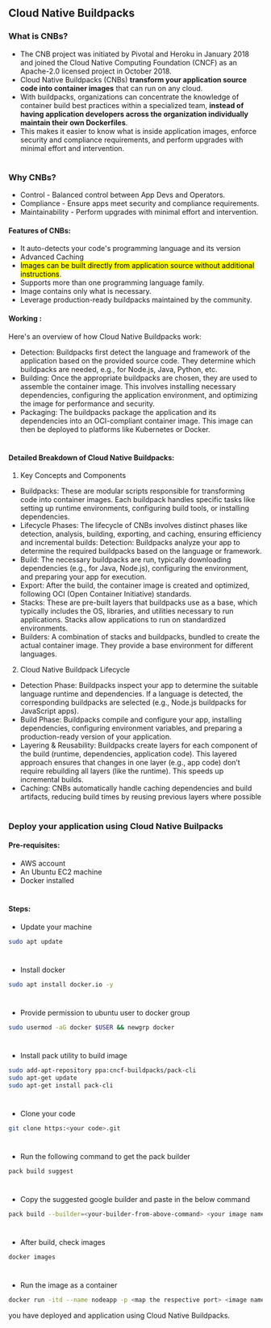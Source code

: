   ## Cloud Native Buildpacks

### What is CNBs?
- The CNB project was initiated by Pivotal and Heroku in January 2018 and joined the Cloud Native Computing Foundation (CNCF) as an Apache-2.0 licensed project in October 2018.
- Cloud Native Buildpacks (CNBs) **transform your application source code into container images** that can run on any cloud.
- With buildpacks, organizations can concentrate the knowledge of container build best practices within a specialized team, **instead of having application developers across the organization individually maintain their own Dockerfiles**.
- This makes it easier to know what is inside application images, enforce security and compliance requirements, and perform upgrades with minimal effort and intervention.

#
### Why CNBs?
- Control - Balanced control between App Devs and Operators.
- Compliance - Ensure apps meet security and compliance requirements.
- Maintainability - Perform upgrades with minimal effort and intervention.

#### Features of CNBs:
- It auto-detects your code's programming language and its version
- Advanced Caching
- <mark>Images can be built directly from application source without additional instructions</mark>.
- Supports more than one programming language family.
- Image contains only what is necessary.
- Leverage production-ready buildpacks maintained by the community.

#### Working :
Here's an overview of how Cloud Native Buildpacks work:

- Detection: Buildpacks first detect the language and framework of the application based on the provided source code. They determine which buildpacks are needed, e.g., for Node.js, Java, Python, etc.
- Building: Once the appropriate buildpacks are chosen, they are used to assemble the container image. This involves installing necessary dependencies, configuring the application environment, and optimizing the image for performance and security.
- Packaging: The buildpacks package the application and its dependencies into an OCI-compliant container image. This image can then be deployed to platforms like Kubernetes or Docker.

#

#### Detailed Breakdown of Cloud Native Buildpacks:
1. Key Concepts and Components
- Buildpacks: These are modular scripts responsible for transforming code into container images. Each buildpack handles specific tasks like setting up runtime environments, configuring build tools, or installing dependencies.
- Lifecycle Phases: The lifecycle of CNBs involves distinct phases like detection, analysis, building, exporting, and caching, ensuring efficiency and incremental builds:
Detection: Buildpacks analyze your app to determine the required buildpacks based on the language or framework.
- Build: The necessary buildpacks are run, typically downloading dependencies (e.g., for Java, Node.js), configuring the environment, and preparing your app for execution.
- Export: After the build, the container image is created and optimized, following OCI (Open Container Initiative) standards.
- Stacks: These are pre-built layers that buildpacks use as a base, which typically includes the OS, libraries, and utilities necessary to run applications. Stacks allow applications to run on standardized environments.
- Builders: A combination of stacks and buildpacks, bundled to create the actual container image. They provide a base environment for different languages.
2. Cloud Native Buildpack Lifecycle
- Detection Phase: Buildpacks inspect your app to determine the suitable language runtime and dependencies. If a language is detected, the corresponding buildpacks are selected (e.g., Node.js buildpacks for JavaScript apps).
- Build Phase: Buildpacks compile and configure your app, installing dependencies, configuring environment variables, and preparing a production-ready version of your application.
- Layering & Reusability: Buildpacks create layers for each component of the build (runtime, dependencies, application code). This layered approach ensures that changes in one layer (e.g., app code) don’t require rebuilding all layers (like the runtime). This speeds up incremental builds.
- Caching: CNBs automatically handle caching dependencies and build artifacts, reducing build times by reusing previous layers where possible

#

### Deploy your application using Cloud Native Builpacks

#### Pre-requisites:

- AWS account
- An Ubuntu EC2 machine 
- Docker installed

#
#### Steps:
- Update your machine
```bash
sudo apt update
```
#
- Install docker
```bash
sudo apt install docker.io -y
```
#
- Provide permission to ubuntu user to docker group
```bash
sudo usermod -aG docker $USER && newgrp docker
```
#
- Install pack utility to build image
```bash
sudo add-apt-repository ppa:cncf-buildpacks/pack-cli
sudo apt-get update
sudo apt-get install pack-cli
```
#
- Clone your code
```bash
git clone https:<your code>.git
```
#

#
- Run the following command to get the pack builder
```bash
pack build suggest
```
#
- Copy the suggested google builder and paste in the below command
```bash
pack build --builder=<your-builder-from-above-command> <your image name>
```

#
- After build, check images
```bash
docker images
```
#
- Run the image as a container
```bash
docker run -itd --name nodeapp -p <map the respective port> <image name>
```
 you have deployed and application using Cloud Native Buildpacks.
